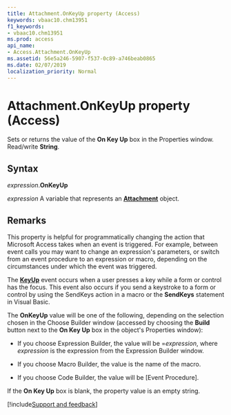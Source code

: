 ```yaml
---
title: Attachment.OnKeyUp property (Access)
keywords: vbaac10.chm13951
f1_keywords:
- vbaac10.chm13951
ms.prod: access
api_name:
- Access.Attachment.OnKeyUp
ms.assetid: 56e5a246-5907-f537-0c89-a746beab0865
ms.date: 02/07/2019
localization_priority: Normal
---
```



# Attachment.OnKeyUp property (Access)

Sets or returns the value of the **On Key Up** box in the Properties window. Read/write **String**.


## Syntax

_expression_.**OnKeyUp**

_expression_ A variable that represents an **[Attachment](Access.Attachment.md)** object.


## Remarks

This property is helpful for programmatically changing the action that Microsoft Access takes when an event is triggered. For example, between event calls you may want to change an expression's parameters, or switch from an event procedure to an expression or macro, depending on the circumstances under which the event was triggered. 

The **[KeyUp](access.attachment.keyup.md)** event occurs when a user presses a key while a form or control has the focus. This event also occurs if you send a keystroke to a form or control by using the SendKeys action in a macro or the **SendKeys** statement in Visual Basic.

The **OnKeyUp** value will be one of the following, depending on the selection chosen in the Choose Builder window (accessed by choosing the **Build** button next to the **On Key Up** box in the object's Properties window):

- If you choose Expression Builder, the value will be =_expression_, where _expression_ is the expression from the Expression Builder window.
    
- If you choose Macro Builder, the value is the name of the macro. 
    
- If you choose Code Builder, the value will be [Event Procedure]. 
    
If the **On Key Up** box is blank, the property value is an empty string.




[!include[Support and feedback](~/includes/feedback-boilerplate.md)]